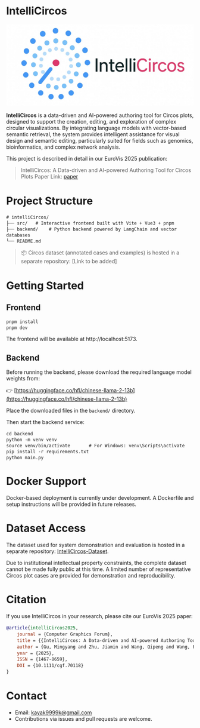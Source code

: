 # IntelliCircos

![logo](./public/logo.jpeg)

**IntelliCircos** is a data-driven and AI-powered authoring tool for Circos plots, designed to support the creation, editing, and exploration of complex circular visualizations. By integrating language models with vector-based semantic retrieval, the system provides intelligent assistance for visual design and semantic editing, particularly suited for fields such as genomics, bioinformatics, and complex network analysis.

This project is described in detail in our EuroVis 2025 publication:

> IntelliCircos: A Data-driven and AI-powered Authoring Tool for Circos Plots
Paper Link: [paper](https://diglib.eg.org/items/20b4a8c0-0583-4627-b574-523d62460cc0)

# Project Structure

```
# intelliCircos/
├── src/   # Interactive frontend built with Vite + Vue3 + pnpm
├── backend/    # Python backend powered by LangChain and vector databases
└── README.md
```
> 📦 Circos dataset (annotated cases and examples) is hosted in a separate repository: [Link to be added]

# Getting Started

## Frontend

```
pnpm install
pnpm dev
```

The frontend will be available at http://localhost:5173.

## Backend
Before running the backend, please download the required language model weights from:

👉 [https://huggingface.co/hfl/chinese-llama-2-13b](https://huggingface.co/hfl/chinese-llama-2-13b)

Place the downloaded files in the `backend/` directory.

Then start the backend service:
```
cd backend
python -m venv venv
source venv/bin/activate       # For Windows: venv\Scripts\activate
pip install -r requirements.txt
python main.py
```

# Docker Support

Docker-based deployment is currently under development. A Dockerfile and setup instructions will be provided in future releases.

# Dataset Access
The dataset used for system demonstration and evaluation is hosted in a separate repository: [IntelliCircos-Dataset](https://github.com/KXXH/IntelliCircos-Dataset).

Due to institutional intellectual property constraints, the complete dataset cannot be made fully public at this time. A limited number of representative Circos plot cases are provided for demonstration and reproducibility.

# Citation

If you use IntelliCircos in your research, please cite our EuroVis 2025 paper:

```bibtex
@article{intelliCircos2025,
    journal = {Computer Graphics Forum},
    title = {{IntelliCircos: A Data-driven and AI-powered Authoring Tool for Circos Plots}},
    author = {Gu, Mingyang and Zhu, Jiamin and Wang, Qipeng and Wang, Fengjie and Wen, Xiaolin and Wang, Yong and Zhu, Min},
    year = {2025},
    ISSN = {1467-8659},
    DOI = {10.1111/cgf.70118}
}

```

# Contact
- Email: kayak9999k@gmail.com
- Contributions via issues and pull requests are welcome.
